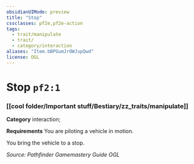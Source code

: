 ```yaml
---
obsidianUIMode: preview
title: "Stop"
cssclasses: pf2e,pf2e-action
tags:
  - trait/manipulate
  - trait/
  - category/interaction
aliases: "Item.bBPGumJrOWJupQwd"
license: OGL
---
```

# Stop `pf2:1`

### [[cool folder/Important stuff/Bestiary/zz_traits/manipulate]]

**Category** interaction; 




**Requirements** You are piloting a vehicle in motion.

You bring the vehicle to a stop.

*Source: Pathfinder Gamemastery Guide*
*OGL*